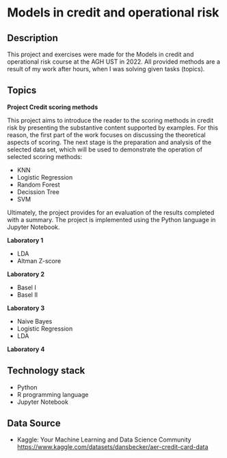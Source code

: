 # Models in credit and operational risk
## Description
This project and exercises were made for the Models in credit and operational risk course at the AGH UST in 2022.
All provided methods are a result of my work after hours, when I was solving given tasks (topics).

## Topics
**Project Credit scoring methods**

This project aims to introduce the reader to the scoring methods in credit risk by presenting the substantive content 
supported by examples. For this reason, the first part of the work focuses on discussing the theoretical aspects of scoring. 
The next stage is the preparation and analysis of the selected data set, which will be used to demonstrate the operation of selected scoring methods:

- KNN
- Logistic Regression
- Random Forest
- Decission Tree
- SVM

Ultimately, the project provides for an evaluation of the results completed with a summary. The project is implemented using the Python language in Jupyter Notebook.

**Laboratory 1**

- LDA
- Altman Z-score

**Laboratory 2**

- Basel I
- Basel II

**Laboratory 3**

- Naive Bayes
- Logistic Regression
- LDA

**Laboratory 4**


## Technology stack

- Python
- R programming language
- Jupyter Notebook

## Data Source
- Kaggle: Your Machine Learning and Data Science Community https://www.kaggle.com/datasets/dansbecker/aer-credit-card-data
